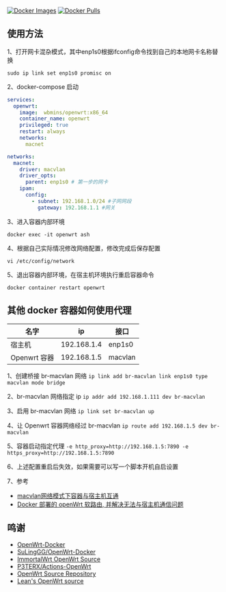 [![Docker Images](https://github.com/wbmins/ImmortalWrt-Docker/actions/workflows/build_docker_images.yml/badge.svg)](https://github.com/wbmins/ImmortalWrt-Docker/actions/workflows/build_docker_images.yml)
[![Docker Pulls](https://img.shields.io/docker/pulls/wbmins/openwrt.svg?label=Docker%20Pulls&logo=docker&color=orange)](https://hub.docker.com/r/wbmins/openwrt)
## 使用方法
1、打开网卡混杂模式，其中enp1s0根据ifconfig命令找到自己的本地网卡名称替换
```
sudo ip link set enp1s0 promisc on
```
2、docker-compose 启动
```yaml
services:
  openwrt:
    image:  wbmins/openwrt:x86_64  
    container_name: openwrt
    privileged: true
    restart: always
    networks:
      macnet

networks:
  macnet:
    driver: macvlan
    driver_opts:
      parent: enp1s0 # 第一步的网卡
    ipam:
      config:
        - subnet: 192.168.1.0/24 #子网网段
          gateway: 192.168.1.1 #网关
```

3、进入容器内部环境
```
docker exec -it openwrt ash
```
4、根据自己实际情况修改网络配置，修改完成后保存配置
```
vi /etc/config/network
```
5、退出容器内部环境，在宿主机环境执行重启容器命令
```
docker container restart openwrt
```

## 其他 docker 容器如何使用代理
|名字|	ip	|接口|
| ----------- | ----------- |----------- |
|宿主机|	192.168.1.4|	enp1s0|
|Openwrt 容器|	192.168.1.5|	macvlan|

1、创建桥接 br-macvlan 网络 `ip link add br-macvlan link enp1s0 type macvlan mode bridge`

2、br-macvlan 网络指定 ip `ip addr add 192.168.1.111 dev br-macvlan`

3、启用 br-macvlan 网络 `ip link set br-macvlan up`

4、让 Openwrt 容器网络经过 br-macvlan `ip route add 192.168.1.5 dev br-macvlan`

5、容器启动指定代理 `-e http_proxy=http://192.168.1.5:7890 -e https_proxy=http://192.168.1.5:7890`

6、上述配置重启后失效，如果需要可以写一个脚本开机自启设置

7、参考
  - [macvlan网络模式下容器与宿主机互通](https://rehtt.com/index.php/archives/236/)
  - [Docker 部署的 openWrt 软路由, 并解决无法与宿主机通信问题](https://www.treesir.pub/post/n1-docker)

## 鸣谢
- [OpenWrt-Docker](https://github.com/SuLingGG/OpenWrt-Docker)
- [SuLingGG/OpenWrt-Docker](https://github.com/SuLingGG/OpenWrt-Docker)
- [ImmortalWrt OpenWrt Source](https://github.com/immortalwrt/immortalwrt)
- [P3TERX/Actions-OpenWrt](https://github.com/P3TERX/Actions-OpenWrt)
- [OpenWrt Source Repository](https://github.com/openwrt/openwrt)
- [Lean's OpenWrt source](https://github.com/coolsnowwolf/lede)
